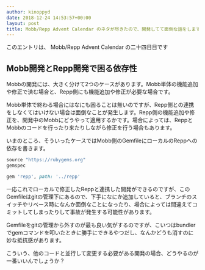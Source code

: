 ```yaml
---
author: kinoppyd
date: 2018-12-24 14:53:57+00:00
layout: post
title: Mobb/Repp Advent Calendar のネタが尽きたので、開発してて面倒な話をします
---
```


このエントリは、 Mobb/Repp Advent Calendar の二十四日目です





## Mobb開発とRepp開発で困る依存性


Mobbの開発には、大きく分けて2つのケースがあります。Mobb単体の機能追加や修正で済む場合と、Repp側にも機能追加や修正が必要な場合です。

Mobb単体で終わる場合にはなにも困ることは無いのですが、Repp側との連携をしなくてはいけない場合は面倒なことが発生します。Repp側の機能追加や修正を、開発中のMobbにどうやって適用するかです。場合によっては、ReppとMobbのコードを行ったり来たりしながら修正を行う場合もあります。

<!--more-->

いまのところ、そういったケースではMobb側のGemfileにローカルのReppへの依存を書きます。

```ruby
source "https://rubygems.org"
gemspec

gem 'repp', path: '../repp'
```

一応これでローカルで修正したReppと連携した開発ができるのですが、このGemfileはgitの管理下にあるので、下手になにか追加していると、ブランチのスイッチやリベース時になんか面倒なことになったり、場合によっては間違えてコミットしてしまったりして事故が発生する可能性があります。

Gemfileをgitの管理から外すのが最も良い気がするのですが、こいつはbundlerでgemコマンドを叩いたときに勝手にできるやつだし、なんかどうも消すのに妙な抵抗感があります。

こういう、他のコードと並行して変更する必要がある開発の場合、どうやるのが一番いいんでしょうか？
